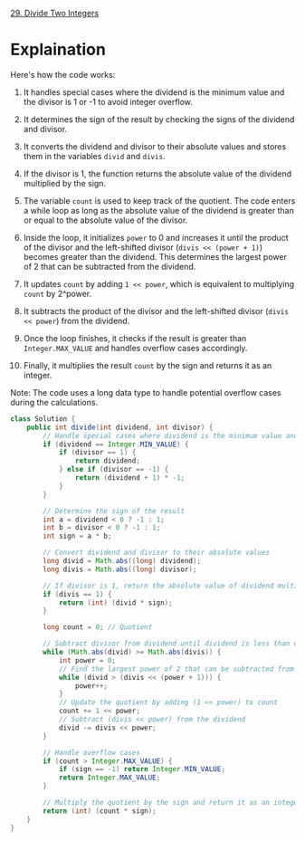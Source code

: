 
[29. Divide Two Integers](https://leetcode.com/problems/divide-two-integers/description/)

# Explaination
Here's how the code works:

1. It handles special cases where the dividend is the minimum value and the divisor is 1 or -1 to avoid integer overflow.

2. It determines the sign of the result by checking the signs of the dividend and divisor.

3. It converts the dividend and divisor to their absolute values and stores them in the variables `divid` and `divis`.

4. If the divisor is 1, the function returns the absolute value of the dividend multiplied by the sign.

5. The variable `count` is used to keep track of the quotient. The code enters a while loop as long as the absolute value of the dividend is greater than or equal to the absolute value of the divisor.

6. Inside the loop, it initializes `power` to 0 and increases it until the product of the divisor and the left-shifted divisor (`divis << (power + 1)`) becomes greater than the dividend. This determines the largest power of 2 that can be subtracted from the dividend.

7. It updates `count` by adding `1 << power`, which is equivalent to multiplying `count` by 2^power.

8. It subtracts the product of the divisor and the left-shifted divisor (`divis << power`) from the dividend.

9. Once the loop finishes, it checks if the result is greater than `Integer.MAX_VALUE` and handles overflow cases accordingly.

10. Finally, it multiplies the result `count` by the sign and returns it as an integer.

Note: The code uses a long data type to handle potential overflow cases during the calculations.

```java
class Solution {
    public int divide(int dividend, int divisor) {
        // Handle special cases where dividend is the minimum value and divisor is 1 or -1
        if (dividend == Integer.MIN_VALUE) {
            if (divisor == 1) {
                return dividend;
            } else if (divisor == -1) {
                return (dividend + 1) * -1;
            }
        }

        // Determine the sign of the result
        int a = dividend < 0 ? -1 : 1;
        int b = divisor < 0 ? -1 : 1;
        int sign = a * b;

        // Convert dividend and divisor to their absolute values
        long divid = Math.abs((long) dividend);
        long divis = Math.abs((long) divisor);

        // If divisor is 1, return the absolute value of dividend multiplied by the sign
        if (divis == 1) {
            return (int) (divid * sign);
        }

        long count = 0; // Quotient

        // Subtract divisor from dividend until dividend is less than divisor
        while (Math.abs(divid) >= Math.abs(divis)) {
            int power = 0;
            // Find the largest power of 2 that can be subtracted from the dividend
            while (divid > (divis << (power + 1))) {
                power++;
            }
            // Update the quotient by adding (1 << power) to count
            count += 1 << power;
            // Subtract (divis << power) from the dividend
            divid -= divis << power;
        }

        // Handle overflow cases
        if (count > Integer.MAX_VALUE) {
            if (sign == -1) return Integer.MIN_VALUE;
            return Integer.MAX_VALUE;
        }

        // Multiply the quotient by the sign and return it as an integer
        return (int) (count * sign);
    }
}


```
